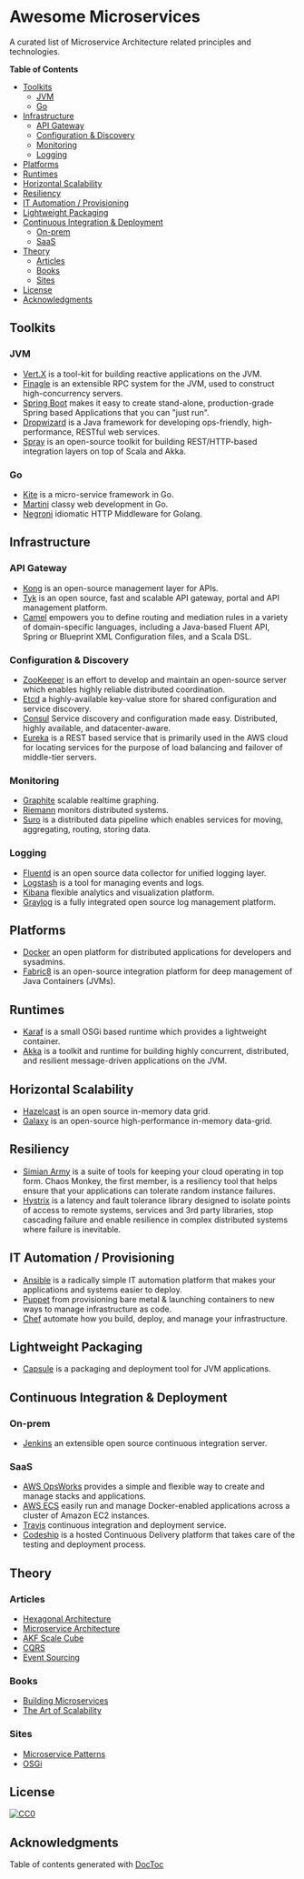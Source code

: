 # Awesome Microservices

A curated list of Microservice Architecture related principles and technologies.

<!-- START doctoc generated TOC please keep comment here to allow auto update -->
<!-- DON'T EDIT THIS SECTION, INSTEAD RE-RUN doctoc TO UPDATE -->
**Table of Contents**

- [Toolkits](#toolkits)
  - [JVM](#jvm)
  - [Go](#go)
- [Infrastructure](#infrastructure)
  - [API Gateway](#api-gateway)
  - [Configuration & Discovery](#configuration-&-discovery)
  - [Monitoring](#monitoring)
  - [Logging](#logging)
- [Platforms](#platforms)
- [Runtimes](#runtimes)
- [Horizontal Scalability](#horizontal-scalability)
- [Resiliency](#resiliency)
- [IT Automation / Provisioning](#it-automation--provisioning)
- [Lightweight Packaging](#lightweight-packaging)
- [Continuous Integration & Deployment](#continuous-integration-&-deployment)
  - [On-prem](#on-prem)
  - [SaaS](#saas)
- [Theory](#theory)
  - [Articles](#articles)
  - [Books](#books)
  - [Sites](#sites)
- [License](#license)
- [Acknowledgments](#acknowledgments)

<!-- END doctoc generated TOC please keep comment here to allow auto update -->

## Toolkits

### JVM

- [Vert.X](http://vertx.io/) is a tool-kit for building reactive applications on the JVM.
- [Finagle](http://twitter.github.io/finagle) is an extensible RPC system for the JVM, used to construct high-concurrency servers.
- [Spring Boot](http://projects.spring.io/spring-boot/) makes it easy to create stand-alone, production-grade Spring based Applications that you can "just run".
- [Dropwizard](https://dropwizard.github.io/) is a Java framework for developing ops-friendly, high-performance, RESTful web services.
- [Spray](http://spray.io/) is an open-source toolkit for building REST/HTTP-based integration layers on top of Scala and Akka. 

### Go

- [Kite](https://github.com/koding/kite) is a micro-service framework in Go.
- [Martini](http://martini.codegangsta.io/) classy web development in Go.
- [Negroni](https://github.com/codegangsta/negroni) idiomatic HTTP Middleware for Golang.

## Infrastructure

### API Gateway

- [Kong](http://getkong.org/) is an open-source management layer for APIs.
- [Tyk](https://tyk.io/) is an open source, fast and scalable API gateway, portal and API management platform.
- [Camel](http://camel.apache.org/) empowers you to define routing and mediation rules in a variety of domain-specific languages, including a Java-based Fluent API, Spring or Blueprint XML Configuration files, and a Scala DSL.

### Configuration & Discovery

- [ZooKeeper](https://zookeeper.apache.org/) is an effort to develop and maintain an open-source server which enables highly reliable distributed coordination.
- [Etcd](https://github.com/coreos/etcd) a highly-available key-value store for shared configuration and service discovery.
- [Consul](https://consul.io/) Service discovery and configuration made easy. Distributed, highly available, and datacenter-aware.
- [Eureka](https://github.com/Netflix/eureka/wiki/Eureka-at-a-glance) is a REST based service that is primarily used in the AWS cloud for locating services for the purpose of load balancing and failover of middle-tier servers.

### Monitoring

- [Graphite](http://graphite.wikidot.com/) scalable realtime graphing.
- [Riemann](http://riemann.io/) monitors distributed systems.
- [Suro](https://github.com/Netflix/suro/wiki) is a distributed data pipeline which enables services for moving, aggregating, routing, storing data.

### Logging

- [Fluentd](http://www.fluentd.org/) is an open source data collector for unified logging layer.
- [Logstash](http://logstash.net/) is a tool for managing events and logs.
- [Kibana](https://www.elastic.co/products/kibana) flexible analytics and visualization platform.
- [Graylog](https://www.graylog.org/) is a fully integrated open source log management platform.

## Platforms

- [Docker](https://www.docker.com/) an open platform for distributed applications for developers and sysadmins.
- [Fabric8](http://fabric8.io/) is an open-source integration platform for deep management of Java Containers (JVMs).

## Runtimes

- [Karaf](http://karaf.apache.org/) is a small OSGi based runtime which provides a lightweight container.
- [Akka](http://akka.io/) is a toolkit and runtime for building highly concurrent, distributed, and resilient message-driven applications on the JVM.

## Horizontal Scalability

- [Hazelcast](http://hazelcast.org/) is an open source in-memory data grid.
- [Galaxy](http://www.paralleluniverse.co/galaxy/) is an open-source high-performance in-memory data-grid.

## Resiliency

- [Simian Army](https://github.com/Netflix/SimianArmy) is a suite of tools for keeping your cloud operating in top form. Chaos Monkey, the first member, is a resiliency tool that helps ensure that your applications can tolerate random instance failures.
- [Hystrix](https://github.com/Netflix/Hystrix) is a latency and fault tolerance library designed to isolate points of access to remote systems, services and 3rd party libraries, stop cascading failure and enable resilience in complex distributed systems where failure is inevitable.

## IT Automation / Provisioning

- [Ansible](http://www.ansible.com/) is a radically simple IT automation platform that makes your applications and systems easier to deploy.
- [Puppet](https://puppetlabs.com/) from provisioning bare metal & launching containers to new ways to manage infrastructure as code.
- [Chef](https://www.chef.io/chef/) automate how you build, deploy, and manage your infrastructure.

## Lightweight Packaging

- [Capsule](https://github.com/puniverse/capsule) is a packaging and deployment tool for JVM applications.

## Continuous Integration & Deployment

### On-prem

- [Jenkins](http://jenkins-ci.org/) an extensible open source continuous integration server.

### SaaS

- [AWS OpsWorks](http://aws.amazon.com/opsworks/) provides a simple and flexible way to create and manage stacks and applications.
- [AWS ECS](http://aws.amazon.com/ecs/) easily run and manage Docker-enabled applications across a cluster of Amazon EC2 instances.
- [Travis](https://travis-ci.org/) continuous integration and deployment service.
- [Codeship](https://codeship.com/) is a hosted Continuous Delivery platform that takes care
of the testing and deployment process.

## Theory

### Articles

- [Hexagonal Architecture](http://alistair.cockburn.us/Hexagonal+architecture)
- [Microservice Architecture](http://martinfowler.com/articles/microservices.html)
- [AKF Scale Cube](http://akfpartners.com/techblog/2008/05/08/splitting-applications-or-services-for-scale/)
- [CQRS](http://martinfowler.com/bliki/CQRS.html)
- [Event Sourcing](http://martinfowler.com/eaaDev/EventSourcing.html)

### Books

- [Building Microservices](http://nginx.com/wp-content/uploads/2015/01/Building_Microservices_Nginx.pdf)
- [The Art of Scalability](http://theartofscalability.com/)

### Sites

- [Microservice Patterns](http://microservices.io/)
- [OSGi](http://www.osgi.org/)

## License

[![CC0](http://i.creativecommons.org/p/zero/1.0/88x31.png)](http://creativecommons.org/publicdomain/zero/1.0/)

## Acknowledgments

Table of contents generated with [DocToc](https://github.com/thlorenz/doctoc)

